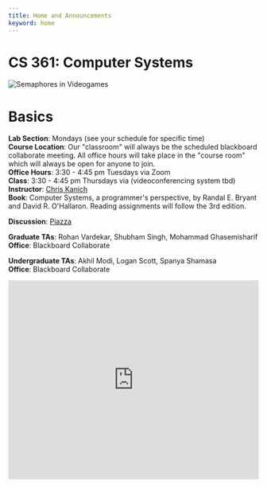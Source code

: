 ```yaml
---
title: Home and Announcements
keyword: home
---
```



# CS 361: Computer Systems 

<img title="Semaphores in Videogames" style="max-width: 100%" class="img-responsive hidden-xs" src="images/factorio-semaphore.gif"><br>

# Basics
**Lab Section**: Mondays (see your schedule for specific time)    
**Course Location**: Our "classroom" will always be the scheduled blackboard collaborate meeting. All office hours will take place in the "course room" which will always be open for anyone to join.     
**Office Hours**: 3:30 - 4:45 pm Tuesdays via Zoom    
**Class**: 3:30 - 4:45 pm Thursdays via (videoconferencing system tbd)   
**Instructor**: [Chris Kanich][ckanich]   
**Book**: Computer Systems, a programmer's perspective, by Randal E. Bryant and David R. O'Hallaron. Reading assignments will follow the 3rd edition.    

**Discussion**: [Piazza][piazza]

**Graduate TAs**: Rohan Vardekar, Shubham Singh, Mohammad Ghasemisharif   
**Office**: Blackboard Collaborate   

**Undergraduate TAs**: Akhil Modi, Logan Scott, Spanya Shamasa    
**Office**: Blackboard Collaborate      

<iframe src="https://calendar.google.com/calendar/embed?src=c_pieebda51v6jvmaq7s0drsvg5g%40group.calendar.google.com&ctz=America%2FChicago" style="border: 0" width="100%" height="400" frameborder="0" scrolling="no"></iframe>


[pi]: http://mazur.harvard.edu/research/detailspage.php?rowid=8
[ckanich]: mailto:ckanich@uic.edu
[piazza]: {{site.discussion}}
